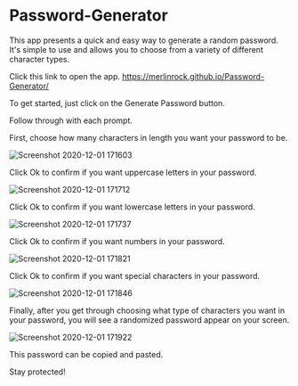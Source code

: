 # Password-Generator
This app presents a quick and easy way to generate a random password. It's simple to use and allows you to choose from a variety of different character types. 

Click this link to open the app.
https://merlinrock.github.io/Password-Generator/

To get started, just click on the Generate Password button.

Follow through with each prompt.

First, choose how many characters in length you want your password to be.

![Screenshot 2020-12-01 171603](https://user-images.githubusercontent.com/74565661/100804498-f8909e80-33fa-11eb-8cda-27509b7d3d9c.png)



Click Ok to confirm if you want uppercase letters in your password.

![Screenshot 2020-12-01 171712](https://user-images.githubusercontent.com/74565661/100805772-473f3800-33fd-11eb-8bfa-65f035109f93.png)



Click Ok to confirm if you want lowercase letters in your password.

![Screenshot 2020-12-01 171737](https://user-images.githubusercontent.com/74565661/100806467-815d0980-33fe-11eb-9f0c-8486d372d066.png)



Click Ok to confirm if you want numbers in your password.

![Screenshot 2020-12-01 171821](https://user-images.githubusercontent.com/74565661/100806587-b4070200-33fe-11eb-89f3-ff58a0bf95dd.png)



Click Ok to confirm if you want special characters in your password.

![Screenshot 2020-12-01 171846](https://user-images.githubusercontent.com/74565661/100806638-d13bd080-33fe-11eb-9d2c-ef2e5c3e4e0b.png)



Finally, after you get through choosing what type of characters you want in your password, you will see a randomized password appear on your screen.

![Screenshot 2020-12-01 171922](https://user-images.githubusercontent.com/74565661/100806879-3f809300-33ff-11eb-9645-cd26698c834d.png)



This password can be copied and pasted.

Stay protected!
